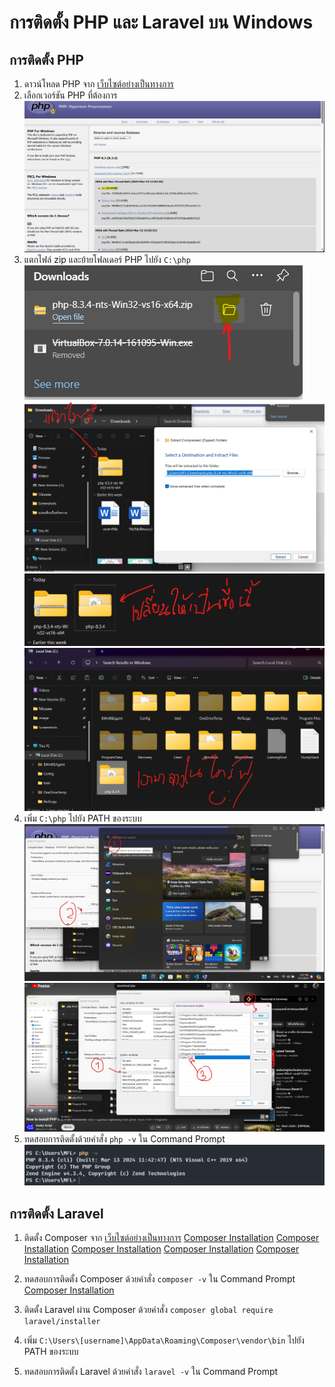 # การติดตั้ง PHP และ Laravel บน Windows

## การติดตั้ง PHP

1. ดาวน์โหลด PHP จาก [เว็บไซต์อย่างเป็นทางการ](https://windows.php.net/download/)
2. เลือกเวอร์ชัน PHP ที่ต้องการ
![PHP Installation](./image/1-DowloadfileZip.png)
3. แตกไฟล์ zip และย้ายโฟลเดอร์ PHP ไปยัง `C:\php`
![PHP เข้าไปที่โฟเดอร์ที่เก็บ PHP ที่ Dowlad มา](./image/2-OpenFloder.png)
![PHP แตกไฟล์](./image/3-Extrack.png)
![PHP Rename](./image/4-Rename.png)
![PHP ย้ายไปที่ C:/](./image/5-move.png)
4. เพิ่ม `C:\php` ไปยัง PATH ของระบบ
![PHP เข้าไปที่ Enviroment](./image/6-environment.png)
![PHP set path](./image/7-setpart.png)
5. ทดสอบการติดตั้งด้วยคำสั่ง `php -v` ใน Command Prompt
![PHP ตรวจสอบ Version](./image/8-php-v.png)

## การติดตั้ง Laravel

1. ติดตั้ง Composer จาก [เว็บไซต์อย่างเป็นทางการ](https://getcomposer.org/download/)
[Composer Installation](./image/1-composer.png)
[Composer Installation](./image/2-selectmode.png)
[Composer Installation](./image/3-step1.png)
[Composer Installation](./image/3-step2.png)
[Composer Installation](./image/3-step3.png)
2. ทดสอบการติดตั้ง Composer ด้วยคำสั่ง `composer -v` ใน Command Prompt
[Composer Installation](./image/4-composer-v.png)

3. ติดตั้ง Laravel ผ่าน Composer ด้วยคำสั่ง `composer global require laravel/installer`
4. เพิ่ม `C:\Users\[username]\AppData\Roaming\Composer\vendor\bin` ไปยัง PATH ของระบบ
5. ทดสอบการติดตั้ง Laravel ด้วยคำสั่ง `laravel -v` ใน Command Prompt

